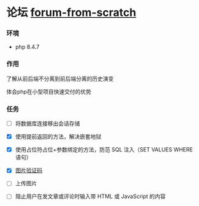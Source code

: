 # 论坛 [forum-from-scratch](https://code.tutsplus.com/how-to-create-a-phpmysql-powered-forum-from-scratch--net-10188t)

### 环境
+ php 8.4.7



### 作用

了解从前后端不分离到前后端分离的历史演变

体会php在小型项目快速交付的优势



### 任务

+ [ ] 将数据库连接移出会话存储

+ [x] 使用提前返回的方法，解决嵌套地狱

+ [x] 使用占位符占位+参数绑定的方法，防范 SQL 注入（SET VALUES WHERE 语句）

+ [x] [图片验证码](https://www.php.cn/faq/607932.html) 

+ [ ] 上传图片

+ [ ] 阻止用户在发文章或评论时输入带 HTML 或 JavaScript 的内容
  